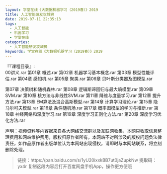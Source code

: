 ```yaml
---
layout: 学堂在线《大数据机器学习（2019春）》2019
title: 人工智能研发攻城狮
date: 2019-07-11 22:35:13
tags:
  - 人工智能
  - 机器学习
  - 学堂在线
categories:
  - 人工智能研发攻城狮
keywords: 学堂在线《大数据机器学习（2019春）》2019   
---
```

『『课程目录』:  
00讲义.rar
第01章 概述.rar
第02章 机器学习基本概念.rar
第03章 模型性能评估.rar
第04章 感知机.rar
第05章 聚类.rar
第06章 贝叶斯分类器及图模型.rar
<!-- more -->   
第07章 决策树和随机森林.rar
第08章 逻辑斯谛回归与最大熵模型.rar
第09章 SVM.rar
第10章 核方法与非线性SVM.rar
第11章 降维与度量学习.rar
第12章 提升方法.rar
第13章 EM算法及混合高斯模型.rar
第14章 计算学习理论.rar
第15章 隐马尔可夫模型.rar
第16章 条件随机场.rar
第17章 概率图模型的学习与推断.rar
第18章 神经网络和深度学习.rar
第19章 深度学习正则化方法.rar
第20章 深度学习优化方法.rar
<div class="post-copyright">
    <div class="post-copyright__author">
      <span class="post-copyright-meta">声明：视频资料等内容据来自各大网络交流群以及互联网收集，本网只收取信息整理费用和网站维护费用，版权归原作者所有，本网站不对所涉及的版权问题负法律责任，如作品原作者出版单位认为本网站出现侵权，请即时与本网站联系，将立刻删除处理。 </span>
    </div>
</div>

<blockquote class="blockquote-center">
链接：https://pan.baidu.com/s/1yU20ixxkBB7ut0jaZupkNw 
提取码：yx4r 
复制这段内容后打开百度网盘手机App，操作更方便哦
</blockquote>

